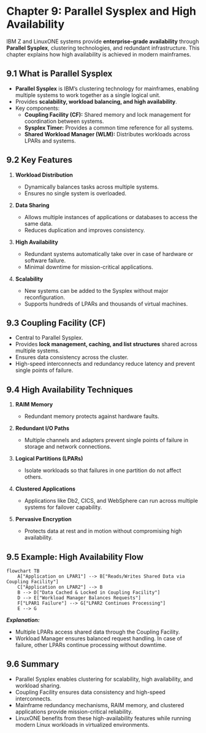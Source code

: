 # Chapter 9: Parallel Sysplex and High Availability

IBM Z and LinuxONE systems provide **enterprise-grade availability** through **Parallel Sysplex**, clustering technologies, and redundant infrastructure. This chapter explains how high availability is achieved in modern mainframes.

## 9.1 What is Parallel Sysplex

- **Parallel Sysplex** is IBM’s clustering technology for mainframes, enabling multiple systems to work together as a single logical unit.  
- Provides **scalability, workload balancing, and high availability**.  
- Key components:
  - **Coupling Facility (CF):** Shared memory and lock management for coordination between systems.  
  - **Sysplex Timer:** Provides a common time reference for all systems.  
  - **Shared Workload Manager (WLM):** Distributes workloads across LPARs and systems.


## 9.2 Key Features

1. **Workload Distribution**
   - Dynamically balances tasks across multiple systems.  
   - Ensures no single system is overloaded.  

2. **Data Sharing**
   - Allows multiple instances of applications or databases to access the same data.  
   - Reduces duplication and improves consistency.

3. **High Availability**
   - Redundant systems automatically take over in case of hardware or software failure.  
   - Minimal downtime for mission-critical applications.

4. **Scalability**
   - New systems can be added to the Sysplex without major reconfiguration.  
   - Supports hundreds of LPARs and thousands of virtual machines.


## 9.3 Coupling Facility (CF)

- Central to Parallel Sysplex.  
- Provides **lock management, caching, and list structures** shared across multiple systems.  
- Ensures data consistency across the cluster.  
- High-speed interconnects and redundancy reduce latency and prevent single points of failure.


## 9.4 High Availability Techniques

1. **RAIM Memory**
   - Redundant memory protects against hardware faults.  

2. **Redundant I/O Paths**
   - Multiple channels and adapters prevent single points of failure in storage and network connections.  

3. **Logical Partitions (LPARs)**
   - Isolate workloads so that failures in one partition do not affect others.  

4. **Clustered Applications**
   - Applications like Db2, CICS, and WebSphere can run across multiple systems for failover capability.  

5. **Pervasive Encryption**
   - Protects data at rest and in motion without compromising high availability.  


## 9.5 Example: High Availability Flow

```mermaid
flowchart TB
    A["Application on LPAR1"] --> B["Reads/Writes Shared Data via Coupling Facility"]
    C["Application on LPAR2"] --> B
    B --> D["Data Cached & Locked in Coupling Facility"]
    D --> E["Workload Manager Balances Requests"]
    F["LPAR1 Failure"] --> G["LPAR2 Continues Processing"]
    E --> G
```

***Explanation:***
 - Multiple LPARs access shared data through the Coupling Facility.
 - Workload Manager ensures balanced request handling.
In case of failure, other LPARs continue processing without downtime.

## 9.6 Summary
 - Parallel Sysplex enables clustering for scalability, high availability, and workload sharing.
 - Coupling Facility ensures data consistency and high-speed interconnects.
 - Mainframe redundancy mechanisms, RAIM memory, and clustered applications provide mission-critical reliability.
 - LinuxONE benefits from these high-availability features while running modern Linux workloads in virtualized environments.